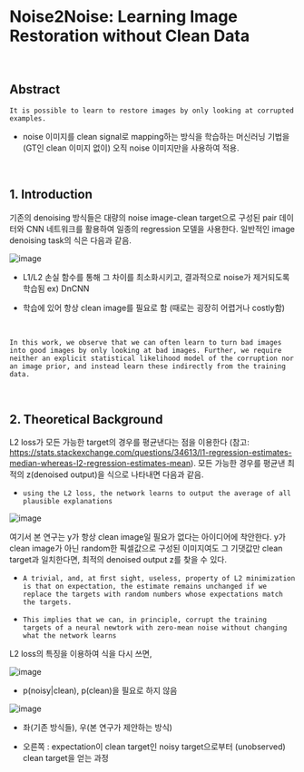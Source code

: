 # Noise2Noise: Learning Image Restoration without Clean Data

<br/>

## Abstract

`It is possible to learn to restore images by only looking at corrupted examples.`

 - noise 이미지를 clean signal로 mapping하는 방식을 학습하는 머신러닝 기법을 (GT인 clean 이미지 없이) 오직 noise 이미지만을 사용하여 적용.

<br/>

## 1. Introduction

기존의 denoising 방식들은 대량의 noise image-clean target으로 구성된 pair 데이터와 CNN 네트워크를 활용하여 일종의 regression 모델을 사용한다. 일반적인 image denoising task의 식은 다음과 같음.

![image](https://user-images.githubusercontent.com/44194558/155951949-bb0fe97d-08b4-411a-b441-08c2f690cf16.png)

 - L1/L2 손실 함수를 통해 그 차이를 최소화시키고, 결과적으로 noise가 제거되도록 학습됨  ex) DnCNN
 
 - 학습에 있어 항상 clean image를 필요로 함 (때로는 굉장히 어렵거나 costly함)

<br/>

`In this work, we observe that we can often learn to turn bad images into good images by only looking at bad images. Further, we require neither an explicit statistical likelihood model of the corruption nor an image prior, and instead learn these indirectly from the training data.`

<br/>

## 2. Theoretical Background


L2 loss가 모든 가능한 target의 경우를 평균낸다는 점을 이용한다 (참고: https://stats.stackexchange.com/questions/34613/l1-regression-estimates-median-whereas-l2-regression-estimates-mean). 모든 가능한 경우를 평균낸 최적의 z(denoised output)을 식으로 나타내면 다음과 같음. 

 - `using the L2 loss, the network learns to output the average of all plausible explanations`

![image](https://user-images.githubusercontent.com/44194558/155953126-66fc6b8f-cdf8-4b86-b9b8-48706b826f37.png)

여기서 본 연구는 y가 항상 clean image일 필요가 없다는 아이디어에 착안한다. y가 clean image가 아닌 random한 픽셀값으로 구성된 이미지여도 그 기댓값만 clean target과 일치한다면, 최적의 denoised output z를 찾을 수 있다.

 - `A trivial, and, at ﬁrst sight, useless, property of L2 minimization is that on expectation, the estimate remains unchanged if we replace the targets with random numbers whose expectations match the targets.`

 - `This implies that we can, in principle, corrupt the training targets of a neural newtork with zero-mean noise without changing what the network learns`

L2 loss의 특징을 이용하여 식을 다시 쓰면,

![image](https://user-images.githubusercontent.com/44194558/155954643-15793a9f-afd1-4fdf-83af-fe99adcc4309.png)

 - p(noisy|clean), p(clean)을 필요로 하지 않음


![image](https://user-images.githubusercontent.com/44194558/155955304-bfe3d44a-cfc4-4b8d-9123-70f30ae4e847.png)

 - 좌(기존 방식들), 우(본 연구가 제안하는 방식)
  
 - 오른쪽 : expectation이 clean target인 noisy target으로부터 (unobserved) clean target을 얻는 과정

